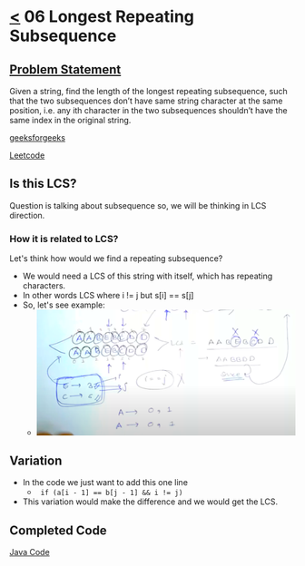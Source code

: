 # [<](../Readme.md) 06 Longest Repeating Subsequence 

## [Problem Statement](https://www.geeksforgeeks.org/longest-repeated-subsequence/)

Given a string, find the length of the longest repeating subsequence, such that the two subsequences don’t have same string character at the same position, i.e. any ith character in the two subsequences shouldn’t have the same index in the original string.

[geeksforgeeks](https://www.geeksforgeeks.org/longest-repeated-subsequence/)

[Leetcode](https://leetcode.com/discuss/interview-question/3635895/Longest-Repeating-Subsequence)

## Is this LCS?

Question is talking about subsequence so, we will be thinking in LCS direction.

### How it is related to LCS?

Let's think how would we find a repeating subsequence?
- We would need a LCS of this string with itself, which has repeating characters.
- In other words LCS where i != j but s[i] == s[j]
- So, let's see example:
    - ![img.png](img.png)

## Variation
- In the code we just want to add this one line
  - ``` if (a[i - 1] == b[j - 1] && i != j)```
- This variation would make the difference and we would get the LCS.

## Completed Code
[Java Code](./src/LRSDP.java)